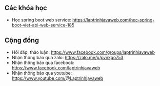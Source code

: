 ## Các khóa học
- Học spring boot web service: https://laptrinhjavaweb.com/hoc-spring-boot-viet-api-web-service-185

## Cộng đồng
- Hỏi đáp, thảo luận: https://www.facebook.com/groups/laptrinhjavaweb
- Nhận thông báo qua zalo: https://zalo.me/g/pvnkgo753
- Nhận thông báo qua facebook: https://www.facebook.com/laptrinhjavaweb
- Nhận thông báo qua youtube: https://www.youtube.com/@Laptrinhjavaweb

